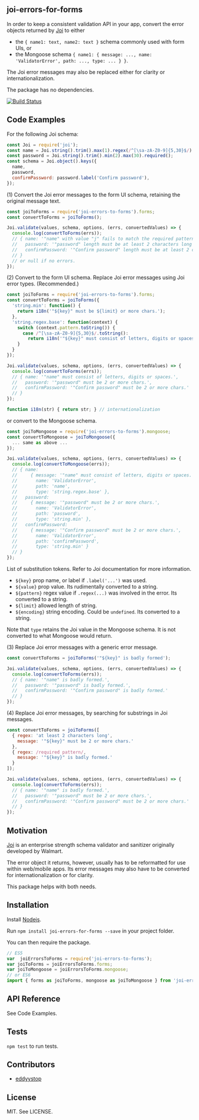 ## joi-errors-for-forms

In order to keep a consistent validation API in your app,
convert the error objects returned by [Joi](https://github.com/hapijs/joi) to either

- the `{ name1: text, name2: text }` schema commonly used with form UIs, or
- the Mongoose schema
`{ name1: { message: ..., name: 'ValidatorError', path: ..., type: ... } }`.

The Joi error messages may also be replaced either for clarity or internationalization.

The package has no dependencies.

[![Build Status](https://travis-ci.org/eddyystop/joi-errors-for-forms.svg?branch=master)](https://travis-ci.org/eddyystop/joi-errors-for-forms)

## Code Examples

For the following Joi schema:

```javascript
const Joi = require('joi');
const name = Joi.string().trim().max(1).regex(/^[\sa-zA-Z0-9]{5,30}$/).required();
const password = Joi.string().trim().min(2).max(30).required();
const schema = Joi.object().keys({
  name,
  password,
  confirmPassword: password.label('Confirm password'),
});
```

(1) Convert the Joi error messages to the form UI schema, retaining the original message text.

```javascript
const joiToForms = require('joi-errors-to-forms').forms;
const convertToForms = joiToForms();

Joi.validate(values, schema, options, (errs, convertedValues) => {
  console.log(convertToForms(errs));
  // { name: '"name" with value "j" fails to match the required pattern: /^[\\sa-zA-Z0-9]{5,30}$/',
  //   password: '"password" length must be at least 2 characters long',
  //   confirmPassword: '"Confirm password" length must be at least 2 characters long'
  // }
  // or null if no errors.
});
```


(2) Convert to the form UI schema. Replace Joi error messages using Joi error types. (Recommended.)

```javascript
const joiToForms = require('joi-errors-to-forms').forms;
const convertToForms = joiToForms({
  'string.min': function() {
    return i18n('"${key}" must be ${limit} or more chars.');
  },
  'string.regex.base': function(context) {
    switch (context.pattern.toString()) {
      case /^[\sa-zA-Z0-9]{5,30}$/.toString():
        return i18n('"${key}" must consist of letters, digits or spaces.');
    }
  }
});

Joi.validate(values, schema, options, (errs, convertedValues) => {
  console.log(convertToForms(errs));
  // { name: '"name" must consist of letters, digits or spaces.',
  //   password: '"password" must be 2 or more chars.',
  //   confirmPassword: '"Confirm password" must be 2 or more chars.'
  // }
});

function i18n(str) { return str; } // internationalization

```

or convert to the Mongoose schema.

```javascript
const joiToMongoose = require('joi-errors-to-forms').mongoose;
const convertToMongoose = joiToMongoose({
  ... same as above ...
});

Joi.validate(values, schema, options, (errs, convertedValues) => {
  console.log(convertToMongoose(errs));
  // { name: 
  //     { message: '"name" must consist of letters, digits or spaces.',
  //       name: 'ValidatorError',
  //       path: 'name',
  //       type: 'string.regex.base' },
  //   password: 
  //     { message: '"password" must be 2 or more chars.',
  //       name: 'ValidatorError',
  //       path: 'password',
  //       type: 'string.min' },
  //   confirmPassword: 
  //     { message: '"Confirm password" must be 2 or more chars.',
  //       name: 'ValidatorError',
  //       path: 'confirmPassword',
  //       type: 'string.min' }
  // }
});

```

List of substitution tokens. Refer to Joi documentation for more information.

- `${key}` prop name, or label if `.label('...')` was used.
- `${value}` prop value. Its rudimentally converted to a string.
- `${pattern}` regex value if `.regex(...)` was involved in the error. Its converted to a string.
- `${limit}` allowed length of string.
- `${encoding}` string encoding. Could be `undefined`. Its converted to a string.

Note that `type` retains the Joi value in the Mongoose schema.
It is not converted to what Mongoose would return.


(3) Replace Joi error messages with a generic error message.

```javascript
const convertToForms = joiToForms('"${key}" is badly formed');

Joi.validate(values, schema, options, (errs, convertedValues) => {
  console.log(convertToForms(errs));
  // { name: '"name" is badly formed.',
  //   password: '"password" is badly formed.',
  //   confirmPassword: '"Confirm password" is badly formed.'
  // }
});

```


(4) Replace Joi error messages, by searching for substrings in Joi messages.

```javascript
const convertToForms = joiToForms([
  { regex: 'at least 2 characters long',
    message: '"${key}" must be 2 or more chars.'
  },
  { regex: /required pattern/,
    message: '"${key}" is badly formed.'
  }
]);

Joi.validate(values, schema, options, (errs, convertedValues) => {
  console.log(convertToForms(errs));
  // { name: '"name" is badly formed.',
  //   password: '"password" must be 2 or more chars.',
  //   confirmPassword: '"Confirm password" must be 2 or more chars.'
  // }
});

```

## Motivation

[Joi](https://github.com/hapijs/joi) is an enterprise strength schema validator and sanitizer
originally developed by Walmart.

The error object it returns, however, usually has to be reformatted for use within web/mobile apps.
Its error messages may also have to be converted for internationalization or for clarity.

This package helps with both needs.

## Installation

Install [Nodejs](https://nodejs.org/en/).

Run `npm install joi-errors-for-forms --save` in your project folder.

You can then require the package.

```javascript
// ES5
var  joiErrorsToForms = require('joi-errors-to-forms');
var joiToForms = joiErrorsToForms.forms;
var joiToMongoose = joiErrorsToForms.mongoose;
// or ES6
import { forms as joiToForms, mongoose as joiToMongoose } from 'joi-errors-to-forms';
```

## API Reference

See Code Examples.

## Tests

`npm test` to run tests.

## Contributors

- [eddyystop](https://github.com/eddyystop)

## License

MIT. See LICENSE.